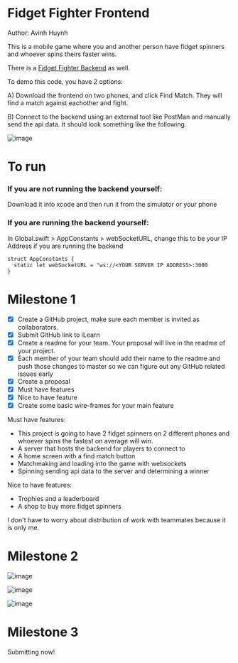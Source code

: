 # Fidget Fighter Frontend

Author: Avinh Huynh

This is a mobile game where you and another person have fidget spinners and whoever spins theirs faster wins.

There is a [Fidget Fighter Backend](https://github.com/SlimeyTurtles/fidget-fighter-backend) as well.

To demo this code, you have 2 options:

A) Download the frontend on two phones, and click Find Match. They will find a match against eachother and fight.

B) Connect to the backend using an external tool like PostMan and manually send the api data. It should look something like the following.

![image](https://github.com/user-attachments/assets/0f05a32e-d01d-4cbe-800d-729ba96da1a9)

# To run

### If you are not running the backend yourself:

Download it into xcode and then run it from the simulator or your phone

### If you are running the backend yourself:

In Global.swift > AppConstants > webSocketURL, change this to be your IP Address if you are running the backend

```
struct AppConstants {
  static let webSocketURL = "ws://<YOUR SERVER IP ADDRESS>:3000
}
```

# Milestone 1

-[x] Create a GitHub project, make sure each member is invited as collaborators.
-[x] Submit GitHub link to iLearn
-[x] Create a readme for your team. Your proposal will live in the readme of your project.
-[x] Each member of your team should add their name to the readme and push those changes to
master so we can figure out any GitHub related issues early
-[x] Create a proposal
-[x] Must have features
-[x] Nice to have feature
-[x] Create some basic wire-frames for your main feature

Must have features:

- This project is going to have 2 fidget spinners on 2 different phones and whoever spins the fastest on average will win. 
- A server that hosts the backend for players to connect to
- A home screen with a find match button
- Matchmaking and loading into the game with websockets
- Spinning sending api data to the server and determining a winner

Nice to have features:

- Trophies and a leaderboard
- A shop to buy more fidget spinners

I don't have to worry about distribution of work with teammates because it is only me.

# Milestone 2

![image](https://github.com/user-attachments/assets/9ea3059b-8aae-485c-8854-57f4e4ba8d7b)

![image](https://github.com/user-attachments/assets/c4982f04-19ef-44b5-8f7d-0e7673f6398b)

![image](https://github.com/user-attachments/assets/c5900a98-f134-4734-9590-bab47b51ef1c)

# Milestone 3

Submitting now!
